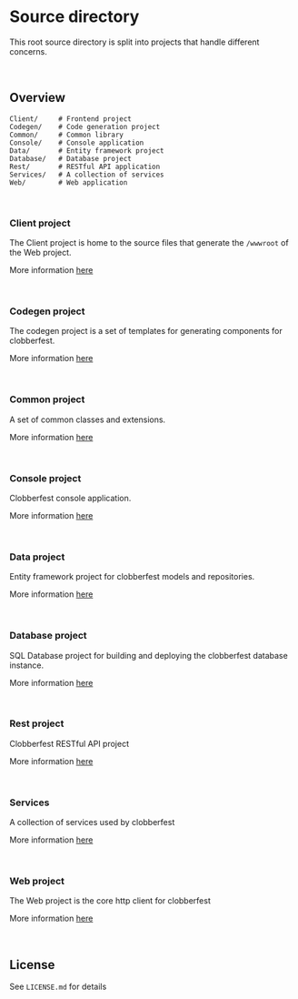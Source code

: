 # Source directory

This root source directory is split into projects that handle different concerns.

<br />

## Overview

```
Client/     # Frontend project
Codegen/    # Code generation project
Common/     # Common library
Console/    # Console application
Data/       # Entity framework project
Database/   # Database project
Rest/       # RESTful API application
Services/   # A collection of services
Web/        # Web application
```

<br />

### Client project

The Client project is home to the source files that generate the `/wwwroot` of the Web project.

More information [here](https://github.com/spokesoft/clobberfest/tree/main/src/Client)

<br />

### Codegen project 

The codegen project is a set of templates for generating components for clobberfest.

More information [here](https://github.com/spokesoft/clobberfest/tree/main/src/Codegen)

<br />

### Common project 

A set of common classes and extensions.

More information [here](https://github.com/spokesoft/clobberfest/tree/main/src/Common)

<br />

### Console project 

Clobberfest console application.

More information [here](https://github.com/spokesoft/clobberfest/tree/main/src/Console)

<br />

### Data project 

Entity framework project for clobberfest models and repositories.

More information [here](https://github.com/spokesoft/clobberfest/tree/main/src/Data)

<br />

### Database project 

SQL Database project for building and deploying the clobberfest database instance.

More information [here](https://github.com/spokesoft/clobberfest/tree/main/src/Database)

<br />

### Rest project 

Clobberfest RESTful API project

More information [here](https://github.com/spokesoft/clobberfest/tree/main/src/Rest)

<br />

### Services 

A collection of services used by clobberfest

More information [here](https://github.com/spokesoft/clobberfest/tree/main/src/Services)

<br />

### Web project 

The Web project is the core http client for clobberfest

More information [here](https://github.com/spokesoft/clobberfest/tree/main/src/Web)

<br />

## License

See `LICENSE.md` for details